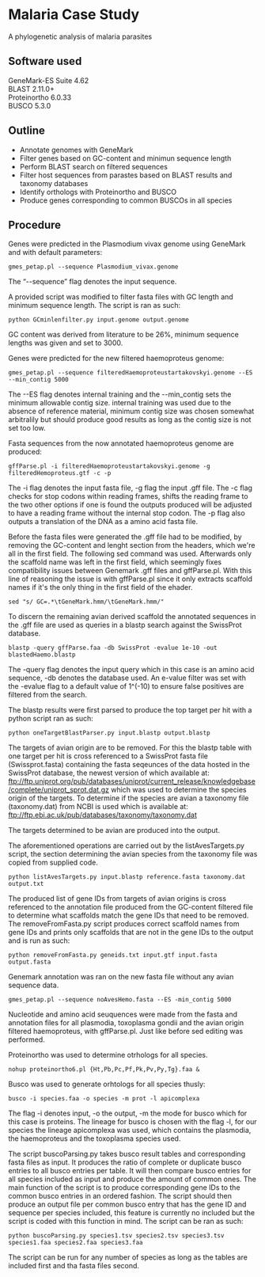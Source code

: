# Malaria Case Study
A phylogenetic analysis of malaria parasites
## Software used
GeneMark-ES Suite 4.62\
BLAST 2.11.0+\
Proteinortho 6.0.33\
BUSCO 5.3.0
## Outline
- Annotate genomes with GeneMark
- Filter genes based on GC-content and minimun sequence length
- Perform BLAST search on filtered sequences
- Filter host sequences from parastes based on BLAST results and taxonomy databases
- Identify orthologs with Proteinortho and BUSCO
- Produce genes corresponding to common BUSCOs in all species

## Procedure
Genes were predicted in the Plasmodium vivax genome using GeneMark and with default parameters:


```shell
gmes_petap.pl --sequence Plasmodium_vivax.genome
```

The “--sequence” flag denotes the input sequence.

A provided script was modified to filter fasta files with GC length and minimum sequence length. The script is ran as such:

```shell
python GCminlenfilter.py input.genome output.genome
```

GC content was derived from literature to be 26%, minimum sequence lengths was given and set to 3000.

Genes were predicted for the new filtered haemoproteus genome:

```shell
gmes_petap.pl --sequence filteredHaemoproteustartakovskyi.genome --ES --min_contig 5000
```
The --ES flag denotes internal training and the --min_contig sets the minimum allowable contig size. internal training was used due to the absence of reference material, minimum contig size was chosen somewhat arbitralily but should produce good results as long as the contig size is not set too low.

Fasta sequences from the now annotated haemoproteus genome are produced:

```shell
gffParse.pl -i filteredHaemoproteustartakovskyi.genome -g filteredHemoproteus.gtf -c -p
```
The -i flag denotes the input fasta file, -g flag the input .gff file. The -c flag checks for stop codons within reading frames, shifts the reading frame to the two other options if one is found the outputs produced will be adjusted to have a reading frame without the internal stop codon. The -p flag also outputs a translation of the DNA as a amino acid fasta file.

Before the fasta files were generated the .gff file had to be modified, by removing the GC-content and lenght section from the headers, which we're all in the first field. The following sed command was used. Afterwards only the scaffold name was left in the first field, which seemingly fixes compatibility issues between Genemark .gff files and gffParse.pl. With this line of reasoning the issue is with gffParse.pl since it only extracts scaffold names if it's the only thing in the first field of the ehader.

```shell
sed "s/ GC=.*\tGeneMark.hmm/\tGeneMark.hmm/"
```

To discern the remaining avian derived scaffold the annotated sequences in the .gff file are used as queries in a blastp search against the SwissProt database.


```shell
blastp -query gffParse.faa -db SwissProt -evalue 1e-10 -out blastedHaemo.blastp
```

The -query flag denotes the input query which in this case is an amino acid sequence, -db denotes the database used. An e-value filter was set with the -evalue flag to a default value of 1^(-10) to ensure false positives are filtered from the search.

The blastp results were first parsed to produce the top target per hit with a python script ran as such:

```shell
python oneTargetBlastParser.py input.blastp output.blastp
```

The targets of avian origin are to be removed. For this the blastp table with one target per hit is cross referenced to a SwissProt fasta file (Swissprot.fasta) containing the fasta seqeunces of the data hosted in the SwissProt database, the newest version of which available at: ftp://ftp.uniprot.org/pub/databases/uniprot/current_release/knowledgebase/complete/uniprot_sprot.dat.gz
which was used to determine the species origin of the targets.
To determine if the species are avian a taxonomy file (taxonomy.dat) from NCBI is used which is available at:
ftp://ftp.ebi.ac.uk/pub/databases/taxonomy/taxonomy.dat

The targets determined to be avian are produced into the output.

The aforementioned operations are carried out by the listAvesTargets.py script, the section determining the avian species from the taxonomy file was copied from supplied code.

```shell
python listAvesTargets.py input.blastp reference.fasta taxonomy.dat output.txt
```

The produced list of gene IDs from targets of avian origins is cross referenced to the annotation file produced from the GC-content filtered file to determine what scaffolds match the gene IDs that need to be removed. The removeFromFasta.py script produces correct scaffold names from gene IDs and prints only scaffolds that are not in the gene IDs to the output and is run as such:

```shell
python removeFromFasta.py geneids.txt input.gtf input.fasta output.fasta
```


Genemark annotation was ran on the new fasta file without any avian sequence data.

```shell
gmes_petap.pl --sequence noAvesHemo.fasta --ES -min_contig 5000
```

Nucleotide and amino acid seuquences were made from the fasta and annotation files for all plasmodia, toxoplasma gondii and the avian origin filtered haemoproteus, with gffParse.pl. Just like before sed editing was performed.

Proteinortho was used to determine otrhologs for all species.

```shell
nohup proteinortho6.pl {Ht,Pb,Pc,Pf,Pk,Pv,Py,Tg}.faa &
```
Busco was used to generate orhtologs for all species thusly:

```shell
busco -i species.faa -o species -m prot -l apicomplexa
```
The flag -i denotes input, -o the output, -m the mode for busco which for this case is proteins. The lineage for busco is chosen with the flag -l, for our species the lineage apicomplexa was used, which contains the plasmodia, the haemoproteus and the toxoplasma species used.

The script buscoParsing.py takes busco result tables and corresponding fasta files as input. It produces the ratio of complete or duplicate busco entries to all busco entries per table. It will then compare busco entries for all species included as input and produce the amount of common ones. The main function of the script is to produce corresponding gene IDs to the common busco entries in an ordered fashion. The script should then produce an output file per common busco entry that has the gene ID and sequence per species included, this feature is currently no included but the script is coded with this function in mind. The script can be ran as such:

```shell
python buscoParsing.py species1.tsv species2.tsv species3.tsv species1.faa species2.faa species3.faa
```
The script can be run for any number of species as long as the tables are included first and tha fasta files second.
